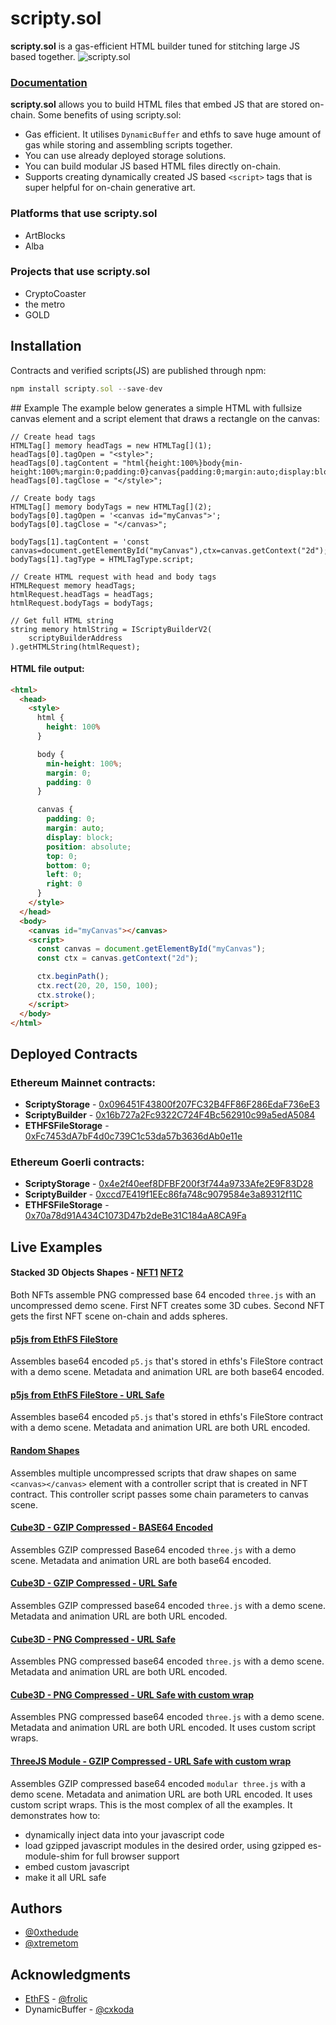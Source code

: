   
# scripty.sol

**scripty.sol** is a gas-efficient HTML builder tuned for stitching large JS based <scripts> together.
![scripty.sol](https://3939295614-files.gitbook.io/~/files/v0/b/gitbook-x-prod.appspot.com/o/spaces%2FH5xTgJNBs6I0hLj9RCqL%2Fuploads%2FZBqLDIPkDrohu45QVMiV%2Fheader.png?alt=media)

### [Documentation](https://int-art.gitbook.io/scripty.sol/)
**scripty.sol** allows you to build HTML files that embed JS that are stored on-chain. Some benefits of using scripty.sol:
- Gas efficient. It utilises `DynamicBuffer` and ethfs to save huge amount of gas while storing and assembling scripts together.
- You can use already deployed storage solutions.
- You can build modular JS based HTML files directly on-chain.
- Supports creating dynamically created JS based `<script>` tags that is super helpful for on-chain generative art.

### Platforms that use scripty.sol
- ArtBlocks
- Alba

### Projects that use scripty.sol
- CryptoCoaster
- the metro
- GOLD

## Installation
Contracts and verified scripts(JS) are published through npm:
```javascript
npm install scripty.sol --save-dev
```  

## Example
The example below generates a simple HTML with fullsize canvas element and a script element that draws a rectangle on the canvas:
```solidity
// Create head tags
HTMLTag[] memory headTags = new HTMLTag[](1);
headTags[0].tagOpen = "<style>";
headTags[0].tagContent = "html{height:100%}body{min-height:100%;margin:0;padding:0}canvas{padding:0;margin:auto;display:block;position:absolute;top:0;bottom:0;left:0;right:0}";
headTags[0].tagClose = "</style>";

// Create body tags
HTMLTag[] memory bodyTags = new HTMLTag[](2);
bodyTags[0].tagOpen = '<canvas id="myCanvas">';
bodyTags[0].tagClose = "</canvas>";

bodyTags[1].tagContent = 'const canvas=document.getElementById("myCanvas"),ctx=canvas.getContext("2d");ctx.beginPath(),ctx.rect(20,20,150,100),ctx.stroke();';
bodyTags[1].tagType = HTMLTagType.script;

// Create HTML request with head and body tags
HTMLRequest memory headTags;
htmlRequest.headTags = headTags;
htmlRequest.bodyTags = bodyTags;

// Get full HTML string
string memory htmlString = IScriptyBuilderV2(
    scriptyBuilderAddress
).getHTMLString(htmlRequest);
```

#### HTML file output:
```html
<html>
  <head>
    <style>
      html {
        height: 100%
      }

      body {
        min-height: 100%;
        margin: 0;
        padding: 0
      }

      canvas {
        padding: 0;
        margin: auto;
        display: block;
        position: absolute;
        top: 0;
        bottom: 0;
        left: 0;
        right: 0
      }
    </style>
  </head>
  <body>
    <canvas id="myCanvas"></canvas>
    <script>
      const canvas = document.getElementById("myCanvas");
      const ctx = canvas.getContext("2d");

      ctx.beginPath();
      ctx.rect(20, 20, 150, 100);
      ctx.stroke();
    </script>
  </body>
</html>
```

## Deployed Contracts
### Ethereum Mainnet contracts:
-  **ScriptyStorage** - [0x096451F43800f207FC32B4FF86F286EdaF736eE3](https://etherscan.io/address/0x096451F43800f207FC32B4FF86F286EdaF736eE3)
-  **ScriptyBuilder** - [0x16b727a2Fc9322C724F4Bc562910c99a5edA5084](https://etherscan.io/address/0x16b727a2Fc9322C724F4Bc562910c99a5edA5084)
-  **ETHFSFileStorage** - [0xFc7453dA7bF4d0c739C1c53da57b3636dAb0e11e](https://etherscan.io/address/0xFc7453dA7bF4d0c739C1c53da57b3636dAb0e11e)

### Ethereum Goerli contracts:
-  **ScriptyStorage** - [0x4e2f40eef8DFBF200f3f744a9733Afe2E9F83D28](https://goerli.etherscan.io/address/0x730b0adaad15b0551928bae7011f2c1f2a9ca20c)
-  **ScriptyBuilder** - [0xccd7E419f1EEc86fa748c9079584e3a89312f11C](https://goerli.etherscan.io/address/0xc9AB9815d4D5461F3b53Ebd857b6582E82A45C49)
-  **ETHFSFileStorage** - [0x70a78d91A434C1073D47b2deBe31C184aA8CA9Fa](https://goerli.etherscan.io/address/0x70a78d91A434C1073D47b2deBe31C184aA8CA9Fa)


## Live Examples
#### Stacked 3D Objects Shapes - [NFT1](https://testnets.opensea.io/assets/goerli/0x66530853C069734fD0B0A2c28aEd3D60bb76e960/0) [NFT2](https://testnets.opensea.io/assets/goerli/0xCF925C72d69Bf7F1B6123c3036Cb62A79d73d6ea/0)

Both NFTs assemble PNG compressed base 64 encoded `three.js` with an uncompressed demo scene. First NFT creates some 3D cubes. Second NFT gets the first NFT scene on-chain and adds spheres.

#### [p5js from EthFS FileStore](https://testnets.opensea.io/assets/goerli/0x1901C748eE74E6256d58A927f90557C34Dc16181/0)
Assembles base64 encoded `p5.js` that's stored in ethfs's FileStore contract with a demo scene. Metadata and animation URL are both base64 encoded.

#### [p5js from EthFS FileStore - URL Safe](https://testnets.opensea.io/assets/goerli/0xEbadb9173dCb30658808f770Cb0e281A5864F5Ed/0)
Assembles base64 encoded `p5.js` that's stored in ethfs's FileStore contract with a demo scene. Metadata and animation URL are both URL encoded.

#### [Random Shapes](https://testnets.opensea.io/assets/goerli/0x6Db1f31b58C1329CC1b59bEe41C8cD72a1C3D61c/0)
Assembles multiple uncompressed scripts that draw shapes on same `<canvas></canvas>` element with a controller script that is created in NFT contract. This controller script passes some chain parameters to canvas scene.

#### [Cube3D - GZIP Compressed - BASE64 Encoded](https://testnets.opensea.io/assets/goerli/0xEDe0420DAd5e0320919f6EB68caF8f26BFE559C8/0)
Assembles GZIP compressed Base64 encoded `three.js` with a demo scene. Metadata and animation URL are both base64 encoded.

#### [Cube3D - GZIP Compressed - URL Safe](https://testnets.opensea.io/assets/goerli/0xB2Cc44cCEc7be7bdA61053f60469d0f02827c5d4/0)
Assembles GZIP compressed base64 encoded `three.js` with a demo scene. Metadata and animation URL are both URL encoded.

#### [Cube3D - PNG Compressed - URL Safe](https://testnets.opensea.io/assets/goerli/0xfd9c95469d14b01595170e6f29A1a18588487aD8/0)
Assembles PNG compressed base64 encoded `three.js` with a demo scene. Metadata and animation URL are both URL encoded.

#### [Cube3D - PNG Compressed - URL Safe with custom wrap](https://testnets.opensea.io/assets/goerli/0x461D1072DdEF25A6b4B011a32f64EE3Ce22e4D1D/0)
Assembles PNG compressed base64 encoded `three.js` with a demo scene. Metadata and animation URL are both URL encoded. It uses custom script wraps.

#### [ThreeJS Module - GZIP Compressed - URL Safe with custom wrap](https://testnets.opensea.io/assets/goerli/0x7cA4D7310562cA0b563A28c106bBc842f473F73b/0)

Assembles GZIP compressed base64 encoded `modular three.js` with a demo scene. Metadata and animation URL are both URL encoded. It uses custom script wraps. This is the most complex of all the examples. It demonstrates how to:
- dynamically inject data into your javascript code
- load gzipped javascript modules in the desired order, using gzipped es-module-shim for full browser support
- embed custom javascript
- make it all URL safe

## Authors
- [@0xthedude](https://twitter.com/0xthedude)
- [@xtremetom](https://twitter.com/xtremetom)

## Acknowledgments
- [EthFS](https://github.com/holic/ethfs) - [@frolic](https://twitter.com/frolic)
- DynamicBuffer - [@cxkoda](https://twitter.com/cxkoda)